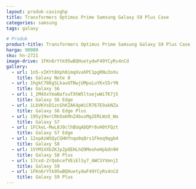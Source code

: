 ```yaml
---
layout: produk-casinghp
title: Transformers Optimus Prime Samsung Galaxy S9 Plus Case
categories: samsung
tags: galaxy

# Produk
product-title: Transformers Optimus Prime Samsung Galaxy S9 Plus Case
harga: 90000
sku: hn-2721
image-drive: 1FKn6rYtk95wBQHuetydwF49YCyRs4nCd
gallery:
  - url: 1n5-xIKYt8Xph0imqXvahPC1pgRNu3oXu
    title: Galaxy Note 8
  - url: 1hgkC786gSLkauUTNwjUMpuLuYKxS5rYN
    title: Galaxy S6
  - url: 1_2M4XxYmaNafsuTXhW5ltuejwWiTK7j5
    title: Galaxy S6 Edge
  - url: 1LbVKVsD1zcGhKZAK4pWiCR767E9akNZa
    title: Galaxy S6 Edge Plus
  - url: 195y19erCRkOakMnZ4busMg2ERLWzO_Wa
    title: Galaxy S7
  - url: 1FCkeL-MwL8J0clhBUqADQPr8vH0tFQzt
    title: Galaxy S7 Edge
  - url: 12xpAzWSQyCGHHfnqo0qQrs1Fkeq9qgb4
    title: Galaxy S8
  - url: 1VYM1XXbZKJp2pOEHLhQ9MeoheHpbdn9H
    title: Galaxy S8 Plus
  - url: 17cxd-ZrQobcefVEiElSy7_AWCSYVmnjI
    title: Galaxy S9
  - url: 1FKn6rYtk95wBQHuetydwF49YCyRs4nCd
    title: Galaxy S9 Plus
---
```


